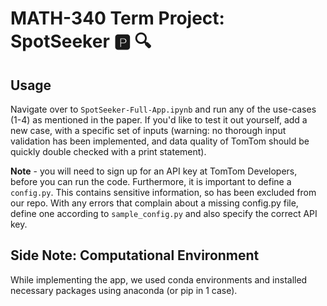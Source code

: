 # MATH-340 Term Project: SpotSeeker 🅿️ 🔍

## Usage

Navigate over to `SpotSeeker-Full-App.ipynb` and run any of the use-cases (1-4) as mentioned in the paper. If you'd like to test it out yourself, add a new case, with a specific set of inputs (warning: no thorough input validation has been implemented, and data quality of TomTom should be quickly double checked with a print statement).

**Note** - you will need to sign up for an API key at TomTom Developers, before you can run the code. Furthermore, it is important to define a `config.py`. This contains sensitive information, so has been excluded from our repo. With any errors that complain about a missing config.py file, define one according to `sample_config.py` and also specify the correct API key.

## Side Note: Computational Environment

While implementing the app, we used conda environments and installed necessary packages using anaconda (or pip in 1 case).